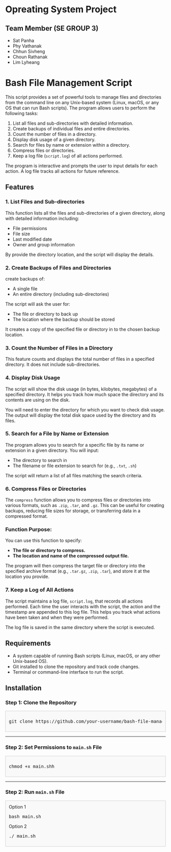 # Opreating System Project
## Team Member (SE GROUP 3)
- Sat Panha
- Phy Vathanak
- Chhun Sivheng
- Choun Rathanak
- Lim Lyheang


# Bash File Management Script

This script provides a set of powerful tools to manage files and directories from the command line on any Unix-based system (Linux, macOS, or any OS that can run Bash scripts). The program allows users to perform the following tasks:

1. List all files and sub-directories with detailed information.
2. Create backups of individual files and entire directories.
3. Count the number of files in a directory.
4. Display disk usage of a given directory.
5. Search for files by name or extension within a directory.
6. Compress files or directories.
7. Keep a log file (`script.log`) of all actions performed.

The program is interactive and prompts the user to input details for each action. A log file tracks all actions for future reference.

## Features

### 1. List Files and Sub-directories
This function lists all the files and sub-directories of a given directory, along with detailed information including:
- File permissions
- File size
- Last modified date
- Owner and group information

By provide the directory location, and the script will display the details.

### 2. Create Backups of Files and Directories
create backups of:
- A single file
- An entire directory (including sub-directories)

The script will ask the user for:
- The file or directory to back up
- The location where the backup should be stored

It creates a copy of the specified file or directory in to the chosen backup location.
### 3. Count the Number of Files in a Directory
This feature counts and displays the total number of files in a specified directory. It does not include sub-directories.

### 4. Display Disk Usage
The script will show the disk usage (in bytes, kilobytes, megabytes) of a specified directory. It helps you track how much space the directory and its contents are using on the disk.

You will need to enter the directory for which you want to check disk usage. The output will display the total disk space used by the directory and its files.

### 5. Search for a File by Name or Extension
The program allows you to search for a specific file by its name or extension in a given directory. You will input:
- The directory to search in
- The filename or file extension to search for (e.g., `.txt`, `.sh`)

The script will return a list of all files matching the search criteria.

### 6. Compress Files or Directories

The `compress` function allows you to compress files or directories into various formats, such as `.zip`, `.tar`, and `.gz`. This can be useful for creating backups, reducing file sizes for storage, or transferring data in a compressed format.

### Function Purpose:

You can use this function to specify:

- **The file or directory to compress.**
- **The location and name of the compressed output file.**

The program will then compress the target file or directory into the specified archive format (e.g., `.tar.gz`, `.zip`, `.tar`), and store it at the location you provide.

### 7. Keep a Log of All Actions
The script maintains a log file, `script.log`, that records all actions performed. Each time the user interacts with the script, the action and the timestamp are appended to this log file. This helps you track what actions have been taken and when they were performed.

The log file is saved in the same directory where the script is executed.

## Requirements

- A system capable of running Bash scripts (Linux, macOS, or any other Unix-based OS).
- Git installed to clone the repository and track code changes.
- Terminal or command-line interface to run the script.

## Installation

### Step 1: Clone the Repository

<div style="border: 1px solid #ccc; padding: 10px; background-color: #f9f9f9;">
<pre>
git clone https://github.com/your-username/bash-file-management-script.git
</pre>
</div>

---

### Step 2: Set Permissions to `main.sh` File

<div style="border: 1px solid #ccc; padding: 10px; background-color: #f9f9f9;">
<pre>
chmod +x main.shh
</pre>
</div>

---
### Step 2: Run `main.sh` File

<div style="border: 1px solid #ccc; padding: 10px; background-color: #f9f9f9;">
Option 1
<pre>
bash main.sh 
</pre>
Option 2
<pre>
./ main.sh 
</pre>
</div>
